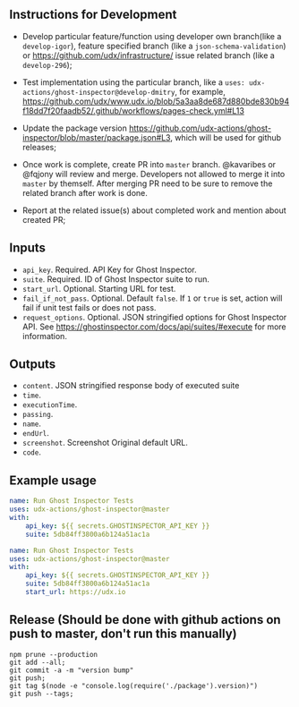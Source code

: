 
## Instructions for Development

* Develop particular feature/function using developer own branch(like a `develop-igor`), feature specified branch (like a `json-schema-validation`) or https://github.com/udx/infrastructure/ issue related branch (like a `develop-296`);

* Test implementation using the particular branch, like a `uses: udx-actions/ghost-inspector@develop-dmitry`, for example, https://github.com/udx/www.udx.io/blob/5a3aa8de687d880bde830b94f18dd7f20faadb52/.github/workflows/pages-check.yml#L13

* Update the package version https://github.com/udx-actions/ghost-inspector/blob/master/package.json#L3, which will be used for github releases;

* Once work is complete, create PR into `master` branch. @kavaribes or @fqjony will review and merge. Developers not allowed to merge it into `master` by themself. After merging PR need to be sure to remove the related branch after work is done. 

* Report at the related issue(s) about completed work and mention about created PR;

## Inputs

* `api_key`. Required. API Key for Ghost Inspector.
* `suite`. Required. ID of Ghost Inspector suite to run.
* `start_url`. Optional. Starting URL for test.
* `fail_if_not_pass`. Optional. Default `false`. If `1` or `true` is set, action will fail if unit test fails or does not pass.
* `request_options`. Optional. JSON stringified options for Ghost Inspector API. See https://ghostinspector.com/docs/api/suites/#execute for more information.

## Outputs

* `content`. JSON stringified response body of executed suite
* `time`.
* `executionTime`.
* `passing`.
* `name`.
* `endUrl`.
* `screenshot`. Screenshot Original default URL.
* `code`.

## Example usage

```yaml
name: Run Ghost Inspector Tests
uses: udx-actions/ghost-inspector@master
with:
    api_key: ${{ secrets.GHOSTINSPECTOR_API_KEY }}
    suite: 5db84ff3800a6b124a51ac1a
```

```yaml
name: Run Ghost Inspector Tests
uses: udx-actions/ghost-inspector@master
with:
    api_key: ${{ secrets.GHOSTINSPECTOR_API_KEY }}
    suite: 5db84ff3800a6b124a51ac1a
    start_url: https://udx.io
```

## Release (Should be done with github actions on push to master, don't run this manually)

```
npm prune --production
git add --all;
git commit -a -m "version bump"
git push;
git tag $(node -e "console.log(require('./package').version)")
git push --tags;
```
